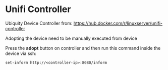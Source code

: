 # Unifi Controller

Ubiquity Device Controller from: https://hub.docker.com/r/linuxserver/unifi-controller

Adopting the device need to be manually executed from device

Press the **adopt** button on controller and then run this command inside the device via ssh:

```
set-inform http://<controller-ip>:8080/inform
```
